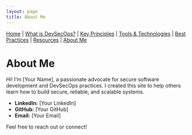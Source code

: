 ```yaml
---
layout: page
title: About Me
---
```


[Home](index.md) | [What is DevSecOps?](what-is-devsecops.md) | [Key Principles](key-principles.md) | [Tools & Technologies](tools-and-technologies.md) | [Best Practices](best-practices.md) | [Resources](resources.md) | [About Me](about.md)

# About Me

Hi! I’m [Your Name], a passionate advocate for secure software development and DevSecOps practices. I created this site to help others learn how to build secure, reliable, and scalable systems.

- **LinkedIn:** [Your LinkedIn]
- **GitHub:** [Your GitHub]
- **Email:** [Your Email]

Feel free to reach out or connect!
